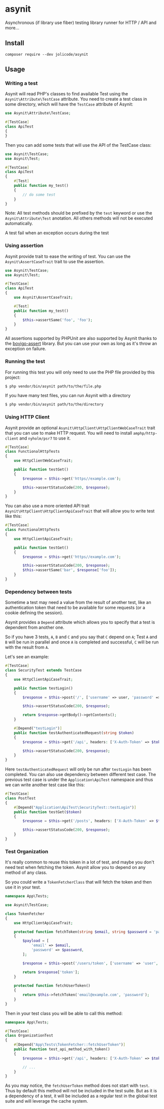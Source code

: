 # asynit

Asynchronous (if library use fiber) testing library runner for HTTP / API and more...

## Install

```
composer require --dev jolicode/asynit
```

## Usage

### Writing a test

Asynit will read PHP's classes to find available Test using the `Asynit\Attribute\TestCase` attribute. You need to
create a test class in some directory, which will have the `TestCase` attribute of
Asynit:

```php
use Asynit\Attribute\TestCase;

#[TestCase]
class ApiTest
{
}
```

Then you can add some tests that will use the API of the TestCase class:

```php
use Asynit\TestCase;
use Asynit\Test;

#[TestCase]
class ApiTest
{
    #[Test]
    public function my_test()
    {
        // do some test
    }
}
```

Note: All test methods should be prefixed by the `test` keyword or use the `Asynit\Attribute\Test` anotation. All others
methods will not be executed automatically.

A test fail when an exception occurs during the test

### Using assertion

Asynit provide trait to ease the writing of test. You can use the `Asynit\AssertCaseTrait` trait to use the assertion.

```php
use Asynit\TestCase;
use Asynit\Test;

#[TestCase]
class ApiTest
{
    use Asynit\AssertCaseTrait;

    #[Test]
    public function my_test()
    {
        $this->assertSame('foo', 'foo');
    }
}
```

All assertions supported by PHPUnit are also supported by Asynit thanks to the
[bovigo-assert](https://github.com/mikey179/bovigo-assert) library.
But you can use your own as long as it's throw an exception on failure.

### Running the test

For running this test you will only need to use the PHP file provided by this
project:

```bash
$ php vendor/bin/asynit path/to/the/file.php
```

If you have many test files, you can run Asynit with a directory

```bash
$ php vendor/bin/asynit path/to/the/directory
```

### Using HTTP Client

Asynit provide an optional `Asynit\HttpClient\HttpClientWebCaseTrait` trait that you can use to make HTTP request. You will need to install `amphp/http-client` and
`nyholm/psr7` to use it.

```php
#[TestCase]
class FunctionalHttpTests
{
    use HttpClientWebCaseTrait;

    public function testGet()
    {
        $response = $this->get('https//example.com');

        $this->assertStatusCode(200, $response);
    }
}
```

You can also use a more oriented API trait `Asynit\HttpClient\HttpClientApiCaseTrait` that will allow you to write test like this:



```php
#[TestCase]
class FunctionalHttpTests
{
    use HttpClientApiCaseTrait;

    public function testGet()
    {
        $response = $this->get('https//example.com');

        $this->assertStatusCode(200, $response);
        $this->assertSame('bar', $response['foo']);
    }
}
```

### Dependency between tests

Sometime a test may need a value from the result of another test, like an
authentication token that need to be available for some requests (or a cookie
defining the session).

Asynit provides a `Depend` attribute which allows you to specify that a test is
dependent from another one.

So if you have 3 tests, `A`, `B` and `C` and you say that `C` depend on `A`;
Test `A` and `B` will be run in parallel and once `A` is completed and
successful, `C` will be run with the result from `A`.

Let's see an example:

```php
#[TestCase]
class SecurityTest extends TestCase
{
    use HttpClientApiCaseTrait;

    public function testLogin()
    {
        $response = $this->post('/', ['username' => user, 'password' => 'test']);

        $this->assertStatusCode(200, $response);

        return $response->getBody()->getContents();
    }

    #[Depend("testLogin")]
    public function testAuthenticatedRequest(string $token)
    {
        $response = $this->get('/api', headers: ['X-Auth-Token' => $token]);

        $this->assertStatusCode(200, $response);
    }
}
```

Here `testAuthenticatedRequest` will only be run after `testLogin` has been
completed. You can also use dependency between different test case. The previous
test case is under the `Application\ApiTest` namespace and thus we can write
another test case like this:

```php
#[TestCase]
class PostTest
{
    #[Depend("Application\ApiTest\SecurityTest::testLogin")]
    public function testGet($token)
    {
        $response = $this->get('/posts', headers: ['X-Auth-Token' => $token]);

        $this->assertStatusCode(200, $response);
    }
}
```

### Test Organization

It's really common to reuse this token in a lot of test, and maybe you don't need test when fetching the token.
Asynit allow you to depend on any method of any class.

So you could write a `TokenFetcherClass` that will fetch the token and then use it in your test.

```php
namespace App\Tests;

use Asynit\TestCase;

class TokenFetcher
{
    use HttpClientApiCaseTrait;

    protected function fetchToken(string $email, string $password = 'password')
    {
        $payload = [
            'email' => $email,
            'password' => $password,
        ];

        $response = $this->post('/users/token', ['username' => 'user', 'password' => 'test']);

        return $response['token'];
    }
    
    protected function fetchUserToken()
    {
        return $this->fetchToken('email@example.com', 'password');
    }
}
```

Then in your test class you will be able to call this method:

```php
namespace App\Tests;

#[TestCase]
class OrganizationTest
{
    #[Depend("App\Tests\TokenFetcher::fetchUserToken")]
    public function test_api_method_with_token()
    {
        $response = $this->get('/api', headers: ['X-Auth-Token' => $token]);

        // ...
    }
}
```

As you may notice, the `fetchUserToken` method does not start with `test`. Thus
by default this method will not be included in the test suite. But as it is a
dependency of a test, it will be included as a regular test in the global test
suite and will leverage the cache system.

